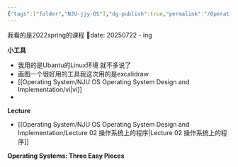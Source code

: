 ```yaml
---
{"tags":["folder","NJU-jjy-OS"],"dg-publish":true,"permalink":"/Operating System/NJU OS Operating System Design and Implementation/NJU OS Operating System Design and Implementation/","dgPassFrontmatter":true,"noteIcon":"","created":"2025-02-08T15:22:57.470+08:00","updated":"2025-07-22T15:16:29.262+08:00"}
---
```


我看的是2022spring的课程
📅date: 20250722 - ing

**小工具**
- 我用的是Ubantu的Linux环境 就不多说了
- 画图一个很好用的工具我这次用的是excalidraw
- [[Operating System/NJU OS Operating System Design and Implementation/vi\|vi]]
- 

**Lecture**
- [[Operating System/NJU OS Operating System Design and Implementation/Lecture 02 操作系统上的程序\|Lecture 02 操作系统上的程序]]

**Operating Systems: Three Easy Pieces**




